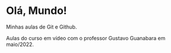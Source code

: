 # Olá, Mundo!
 Minhas aulas de Git e Github.

 Aulas do curso em vídeo com o professor Gustavo Guanabara em maio/2022.
